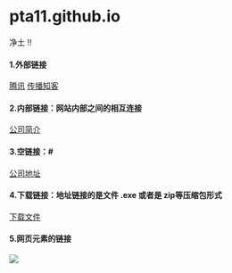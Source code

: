 # pta11.github.io
净土
!!
<!DOCTYPE html>
<html lang="en">
<head>
    <meta charset="UTF-8">
    <meta name="viewport" content="width=<device-width>, initial-scale=1.0">
    <title>Document</title>
</head>
<body>
    <h4>1.外部链接</h4>
    <a href="http://www.qq.com" target="_blank">腾讯</a>
    <a href="http://www.itcast.cn" target="_blank">传播知客</a>
    <h4>2.内部链接：网站内部之间的相互连接</h4>
    <a href="gongsijianjie.html">公司简介</a>
    <h4>3.空链接：#</h4>
    <a href="#">公司地址</a>
    <h4>4.下载链接：地址链接的是文件 .exe 或者是 zip等压缩包形式</h4>
    <a href="小詹.rar">下载文件</a>
    <h4>5.网页元素的链接</h4>
    <a href="http://www.baidu.com"><img src="小詹.jpg" /></a>
    <!-- ss/ -->
</body>
</html>
